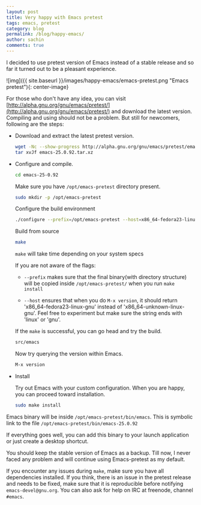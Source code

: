 ```yaml
---
layout: post
title: Very happy with Emacs pretest
tags: emacs, pretest
category: blog
permalink: /blog/happy-emacs/
author: sachin
comments: true
---
```


I decided to use pretest version of Emacs instead of a stable release
and so far it turned out to be a pleasant experience.

![img]({{ site.baseurl }}/images/happy-emacs/emacs-pretest.png
"Emacs pretest"){: center-image}

For those who don't have any idea, you can visit
[http://alpha.gnu.org/gnu/emacs/pretest/](http://alpha.gnu.org/gnu/emacs/pretest/)
and download the latest version. Compiling and using should not be a
problem. But still for newcomers, following are the steps:

- Download and extract the latest pretest version.

  ``` bash
  wget -Nc --show-progress http://alpha.gnu.org/gnu/emacs/pretest/emacs-25.0.92.tar.xz
  tar xvJf emacs-25.0.92.tar.xz
  ```

- Configure and compile.

  ``` bash
  cd emacs-25-0.92
  ```

	Make sure you have `/opt/emacs-pretest` directory present.

  ``` bash
  sudo mkdir -p /opt/emacs-pretest
  ```

	Configure the build environment

  ``` bash
  ./configure --prefix=/opt/emacs-pretest --host=x86_64-fedora23-linux-gnu
  ```

	Build from source

  ``` bash
  make
  ```

   `make` will take time depending on your system specs

	If you are not aware of the flags:

	- `--prefix` makes sure that the final binary(with directory
	  structure) will be copied inside `/opt/emacs-pretest/` when you
	  run `make install`

    - `--host` ensures that when you do `M-x version`, it should return
      'x86_64-fedora23-linux-gnu' instead of 'x86_64-unknown-linux-gnu'.
      Feel free to experiment but make sure the string ends with 'linux'
      or 'gnu'.

	If the `make` is successful, you can go head and try the build.

  ``` bash
  src/emacs
  ```

	Now try querying the version within Emacs.

  ``` bash
  M-x version
  ```

- Install

	Try out Emacs with your custom configuration. When you are happy,
    you can proceed toward installation.

  ``` bash
  sudo make install
  ```

Emacs binary will be inside `/opt/emacs-pretest/bin/emacs`. This is
symbolic link to the file `/opt/emacs-pretest/bin/emacs-25.0.92`

If everything goes well, you can add this binary to your launch
application or just create a desktop shortcut.

You should keep the stable version of Emacs as a backup. Till now, I
never faced any problem and will continue using Emacs-pretest as my
default.

If you encounter any issues during `make`, make sure you have all
dependencies installed. If you think, there is an issue in the pretest
release and needs to be fixed, make sure that it is reproducible
before notifying `emacs-devel@gnu.org`. You can also ask for help on
IRC at freenode, channel `#emacs`.
